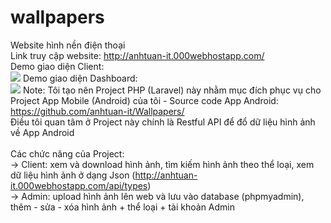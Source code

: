 # wallpapers
 Website hình nền điện thoại <br>
 Link truy cập website: http://anhtuan-it.000webhostapp.com/ <br>
 Demo giao diện Client:<br>
 <img src="https://user-images.githubusercontent.com/66792742/87241478-cf707100-c44d-11ea-8639-516d30b05fbd.png">
 Demo giao diện Dashboard:<br>
 <img src="https://user-images.githubusercontent.com/66792742/87222108-38e37780-c39b-11ea-935e-93ecb4f89a36.png">
 Note: Tôi tạo nên Project PHP (Laravel) này nhằm mục đích phục vụ cho Project App Mobile (Android) của tôi - Source code App Android: https://github.com/anhtuan-it/Wallpapers/ <br>
 Điều tôi quan tâm ở Project này chính là Restful API để đổ dữ liệu hình ảnh về App Android <br><br>
 Các chức năng của Project: <br>
 -> Client: xem và download hình ảnh, tìm kiếm hình ảnh theo thể loại, xem dữ liệu hình ảnh ở dạng Json (http://anhtuan-it.000webhostapp.com/api/types) <br>
 -> Admin: upload hình ảnh lên web và lưu vào database (phpmyadmin), thêm - sửa - xóa hình ảnh + thể loại + tài khoản Admin
 
